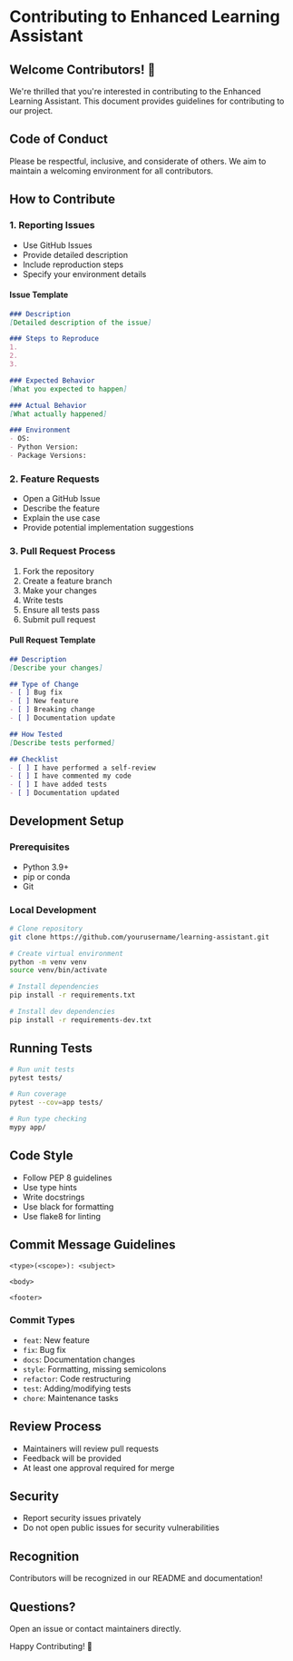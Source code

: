 # Contributing to Enhanced Learning Assistant

## Welcome Contributors! 🌟

We're thrilled that you're interested in contributing to the Enhanced Learning Assistant. This document provides guidelines for contributing to our project.

## Code of Conduct

Please be respectful, inclusive, and considerate of others. We aim to maintain a welcoming environment for all contributors.

## How to Contribute

### 1. Reporting Issues
- Use GitHub Issues
- Provide detailed description
- Include reproduction steps
- Specify your environment details

#### Issue Template
```markdown
### Description
[Detailed description of the issue]

### Steps to Reproduce
1. 
2. 
3. 

### Expected Behavior
[What you expected to happen]

### Actual Behavior
[What actually happened]

### Environment
- OS: 
- Python Version: 
- Package Versions: 
```

### 2. Feature Requests
- Open a GitHub Issue
- Describe the feature
- Explain the use case
- Provide potential implementation suggestions

### 3. Pull Request Process
1. Fork the repository
2. Create a feature branch
3. Make your changes
4. Write tests
5. Ensure all tests pass
6. Submit pull request

#### Pull Request Template
```markdown
## Description
[Describe your changes]

## Type of Change
- [ ] Bug fix
- [ ] New feature
- [ ] Breaking change
- [ ] Documentation update

## How Tested
[Describe tests performed]

## Checklist
- [ ] I have performed a self-review
- [ ] I have commented my code
- [ ] I have added tests
- [ ] Documentation updated
```

## Development Setup

### Prerequisites
- Python 3.9+
- pip or conda
- Git

### Local Development
```bash
# Clone repository
git clone https://github.com/yourusername/learning-assistant.git

# Create virtual environment
python -m venv venv
source venv/bin/activate

# Install dependencies
pip install -r requirements.txt

# Install dev dependencies
pip install -r requirements-dev.txt
```

## Running Tests
```bash
# Run unit tests
pytest tests/

# Run coverage
pytest --cov=app tests/

# Run type checking
mypy app/
```

## Code Style
- Follow PEP 8 guidelines
- Use type hints
- Write docstrings
- Use black for formatting
- Use flake8 for linting

## Commit Message Guidelines
```
<type>(<scope>): <subject>

<body>

<footer>
```

### Commit Types
- `feat`: New feature
- `fix`: Bug fix
- `docs`: Documentation changes
- `style`: Formatting, missing semicolons
- `refactor`: Code restructuring
- `test`: Adding/modifying tests
- `chore`: Maintenance tasks

## Review Process
- Maintainers will review pull requests
- Feedback will be provided
- At least one approval required for merge

## Security
- Report security issues privately
- Do not open public issues for security vulnerabilities

## Recognition
Contributors will be recognized in our README and documentation!

## Questions?
Open an issue or contact maintainers directly.

Happy Contributing! 🚀 